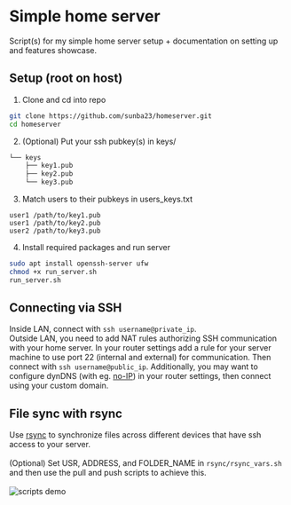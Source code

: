 # Simple home server
Script(s) for my simple home server setup + documentation on setting up and features showcase.
## Setup (root on host)
1. Clone and cd into repo
```bash
git clone https://github.com/sunba23/homeserver.git
cd homeserver
```
2. (Optional) Put your ssh pubkey(s) in keys/
```bash
└── keys
    ├── key1.pub
    ├── key2.pub
    └── key3.pub
```
3. Match users to their pubkeys in users_keys.txt
```
user1 /path/to/key1.pub
user1 /path/to/key2.pub
user2 /path/to/key3.pub
```
4. Install required packages and run server
```bash
sudo apt install openssh-server ufw
chmod +x run_server.sh
run_server.sh
```
## Connecting via SSH
Inside LAN, connect with `ssh username@private_ip`.\
Outside LAN, you need to add NAT rules authorizing SSH communication with your home server. In your router settings add a rule for your server machine to use port 22 (internal and external) for communication. Then connect with `ssh username@public_ip`. Additionally, you may want to configure dynDNS (with eg. [no-IP](https://www.noip.com/)) in your router settings, then connect using your custom domain.

## File sync with rsync
Use [rsync](https://github.com/rsyncproject/rsync) to synchronize files across different devices that have ssh access to your server.\
\
(Optional) Set USR, ADDRESS, and FOLDER_NAME in `rsync/rsync_vars.sh` and then use the pull and push scripts to achieve this.\
\
![scripts demo](https://github.com/user-attachments/assets/b3535ac2-c721-49bb-8275-5231d842ad1e)